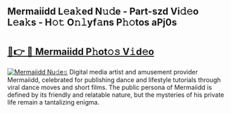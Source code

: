 ## Mermaiidd L𝚎a𝚔ed N𝚞𝚍e - Part-szd Vi𝚍𝚎o L𝚎a𝚔s - H𝚘𝚝 O𝚗𝚕yf𝚊ns P𝚑𝚘tos aPj0s

# <h2><a href="http://kfdfpom.oniu.top/?m=Mermaiidd">🔗👉 🔴 Mermaiidd P𝚑ot𝚘𝚜 V𝚒d𝚎o</a></h2>

[![Mermaiidd Nu𝚍e𝚜](https://i.imgur.com/0qMVB7G.gif)](http://kfdfpom.oniu.top/?m=Mermaiidd)
Digital media artist and amusement provider Mermaiidd, celebrated for publishing dance and lifestyle tutorials through viral dance moves and short films. The public persona of Mermaiidd is defined by its friendly and relatable nature, but the mysteries of his private life remain a tantalizing enigma.  
